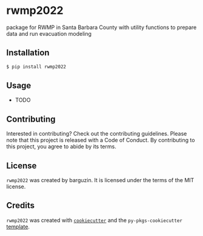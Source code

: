 # rwmp2022

package for RWMP in Santa Barbara County with utility functions to prepare data and run evacuation modeling

## Installation

```bash
$ pip install rwmp2022
```

## Usage

- TODO

## Contributing

Interested in contributing? Check out the contributing guidelines. Please note that this project is released with a Code of Conduct. By contributing to this project, you agree to abide by its terms.

## License

`rwmp2022` was created by barguzin. It is licensed under the terms of the MIT license.

## Credits

`rwmp2022` was created with [`cookiecutter`](https://cookiecutter.readthedocs.io/en/latest/) and the `py-pkgs-cookiecutter` [template](https://github.com/py-pkgs/py-pkgs-cookiecutter).
